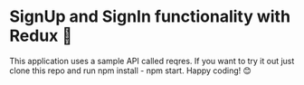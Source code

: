 # SignUp and SignIn functionality with Redux 🔐

This application uses a sample API called reqres. If you want to try it out just clone this repo and run npm install - npm start. Happy coding! 😊
